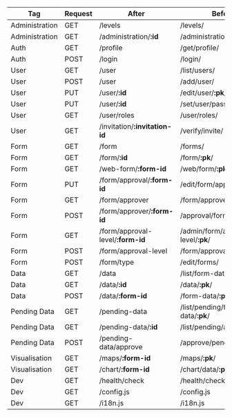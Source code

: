 | Tag            | Request | After                             | Before                              | Views               |
| -------------- | ------- | --------------------------------- | ----------------------------------- | ------------------- |
| Administration | GET     | /levels                           | /levels/                            | v1_users.views.view |
| Administration | GET     | /administration/**:id**           | /administration/**:pk**/            | v1_users.views.view |
| Auth           | GET     | /profile                          | /get/profile/                       | v1_users.views.view |
| Auth           | POST    | /login                            | /login/                             | v1_users.views.view |
| User           | GET     | /user                             | /list/users/                        | v1_users.views.view |
| User           | POST    | /user                             | /add/user/                          | v1_users.views.view |
| User           | PUT     | /user/**:id**                     | /edit/user/**:pk**/                 | v1_users.views.view |
| User           | PUT     | /user/**:id**                     | /set/user/password/                 | v1_users.views.view |
| User           | GET     | /user/roles                       | /user/roles/                        | v1_users.views.view |
| User           | GET     | /invitation/**:invitation-id**    | /verify/invite/                     | v1_users.views.view |
| Form           | GET     | /form                             | /forms/                             | v1_forms.views.view |
| Form           | GET     | /form/**:id**                     | /form/**:pk**/                      | v1_forms.views.view |
| Form           | GET     | /web-form/**:form-id**            | /web/form/**:pk**/                  | v1_forms.views.view |
| Form           | PUT     | /form/approval/**:form-id**       | /edit/form/approval/                | v1_forms.views.view |
| Form           | GET     | /form/approver                    | /form/approver/                     | v1_forms.views.view |
| Form           | POST    | /form/approver/**:form-id**       | /approval/form/**:pk**/             | v1_forms.views.view |
| Form           | GET     | /form/approval-level/**:form-id** | /admin/form/approval-level/**:pk**/ | v1_forms.views.view |
| Form           | POST    | /form/approval-level              | /form/approval-level/               | v1_forms.views.view |
| Form           | POST    | /form/type                        | /edit/forms/                        | v1_forms.views.view |
| Data           | GET     | /data                             | /list/form-data/**:pk**/            | v1_data.views.view  |
| Data           | GET     | /data/**:id**                     | /data/**:pk**/                      | v1_data.views.view  |
| Data           | POST    | /data/**:form-id**                | /form-data/**:pk**/                 | v1_data.views.view  |
| Pending Data   | GET     | /pending-data                     | /list/pending/form-data/**:pk**/    | v1_data.views.view  |
| Pending Data   | GET     | /pending-data/**:id**             | /list/pending/answers/**:pk**/      | v1_data.views.view  |
| Pending Data   | POST    | /pending-data/approve             | /approve/pending/data/              | v1_data.views.view  |
| Visualisation  | GET     | /maps/**:form-id**                | /maps/**:pk**/                      | v1_data.views.view  |
| Visualisation  | GET     | /chart/**:form-id**               | /chart/data/**:pk**/                | v1_data.views.view  |
| Dev            | GET     | /health/check                     | /health/check/                      | v1_users.views.view |
| Dev            | GET     | /config.js                        | /config.js                          | v1_users.views.view |
| Dev            | GET     | /i18n.js                          | /i18n.js                            | v1_users.views.view |
